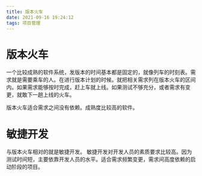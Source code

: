 ```yaml
---
title: 版本火车
date: 2021-09-16 19:24:12
tags: 项目管理
---
```

# 版本火车
一个比较成熟的软件系统，发版本的时间基本都是固定的，就像列车的时刻表。需求就是需要乘车的人。在进行版本计划的时候。就把相关需求列在版本火车的区间内。如果需求能够按时完成，赶上车就上线。如果测试不够充分，或者需求有变更，就敢下一趟上线的火车。

版本火车适合需求之间没有依赖。成熟度比较高的软件。

# 敏捷开发
与版本火车相对的就是敏捷开发。
敏捷开发对开发人员的素质要求比较高。因为测试时间短，主要依靠开发人员的水平。适合需求频繁变更，需求间高度依赖的启动阶段的项目。